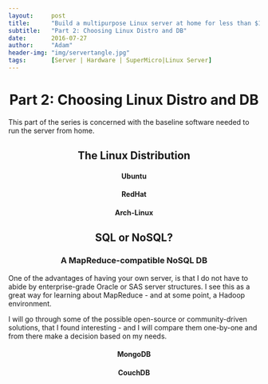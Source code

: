 ```yaml
---
layout:     post
title:      "Build a multipurpose Linux server at home for less than $1500"
subtitle:   "Part 2: Choosing Linux Distro and DB"
date:       2016-07-27
author:     "Adam"
header-img: "img/servertangle.jpg"
tags:		[Server | Hardware | SuperMicro|Linux Server]
---
```

<h1><center> Part 2: Choosing Linux Distro and DB </center></h1>

This part of the series is concerned with the baseline software needed to run the server from home. 

<h2><center> The Linux Distribution </center></h2>

<h4><center> Ubuntu </center></h4>

<h4><center> RedHat </center></h4>

<h4><center> Arch-Linux </center></h4>


<h2><center> SQL or NoSQL? </center></h2>



<h3><center> A MapReduce-compatible NoSQL DB</center></h3>

One of the advantages of having your own server, is that I do not have to abide by enterprise-grade Oracle or SAS server structures. I see this as a great way for learning about MapReduce - and at some point, a Hadoop environment.

I will go through some of the possible open-source or community-driven solutions, that I found interesting - and I will compare them one-by-one and from there make a decision based on my needs. 



<h4><center> MongoDB </center></h4>

<h4><center> CouchDB </center></h4>








